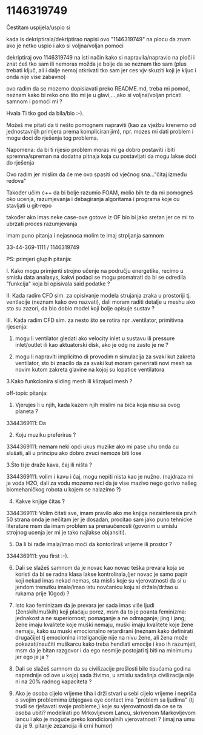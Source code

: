 # 1146319749

Čestitam uspijela/uspio si 

kada is dekriptirala/dekriptirao napisi ovo "1146319749" na plocu da znam ako je netko uspio i ako si voljna/voljan pomoci

dekriptiraj ovo 1146319749 na isti način kako si napravila/napravio na ploči i znat ćeš tko sam ili nemoras možda je bolje da se neznam tko sam (plus trebati ključ, ali i dalje nemoj otkrivati tko sam jer ces vjv skuziti koji je kljuc i onda nije vise zabavno)

ovo radim da se mozemo dopisiavati preko README.md, treba mi pomoć, neznam kako bi reko ono što mi je u glavi,...,ako si voljna/voljan pricati samnom i pomoći mi ?

Hvala Ti tko god da bila/bio :-).

Možeš me pitati da ti nešto pomognem napraviti (kao za vježbu krenemo od jednostavnijh primjera prema kompliciranijim), npr. mozes mi dati problem i mogu doci do rješenja tog problema.

Napomena: da bi ti rijesio problem moras mi ga dobro postaviti i biti spremna/spreman na dodatna pitnaja koja cu postavljati da mogu lakse doći do rješenja 

Ovo radim jer mislim da će me ovo spasiti od vječnog sna..."čitaj između redova"

 

Također učim c++ da bi bolje razumio FOAM, molio bih te da mi pomogneš oko ucenja, razumjevanja i debagiranja algoritama i programa koje cu stavljati u git-repo

također ako imas neke case-ove gotove iz OF bio bi jako sretan jer ce mi to ubrzati proces razumjevanja 

imam puno pitanja i nejasnoca molim te imaj strpljanja samnom



33-44-369-1111 / 1146319749


PS: 
primjeri glupih pitanja: 

I. Kako mogu primjenti strojno učenje na području energetike, recimo u smislu data analasys, kakvi podaci se mogu promatrati da bi se odredila "funkcija" koja bi opisivala said podatke ?

II. Kada radim CFD sim. za opisivanje modela strujanja zraka u prostoriji tj. ventlacije (neznam kako ovo nazvati), dali moram raditi detalje u meshu ako sto su zazori, da bio dobio model koji bolje opisuje sustav ?

III. Kada radim CFD sim. za nesto što se rotira npr .ventilator, primitivna rjesenja:
   1. mogu li ventilator gledati ako velocity inlet u sustavu ili pressure inlet/outlet ili kao aktuatorski disk, ako je odg ne zasto je ne ? 

   2. mogu li napraviti implicitno di provodim *n* simulacija za svaki kut zakreta ventilator, sto bi znacilo da za svaki kut moram generirati novi mesh sa novim              kutom zakreta glavine na kojoj su lopatice ventilatora

   3.Kako funkcionira sliding mesh ili klizajuci mesh ?

off-topic pitanja:

1. Vjerujes li u njih, kada kazem njih mislim na bića koja nisu sa ovog planeta ?
 
 3344369111: Da

2. Koju muziku preferiras ?
  
  3344369111: nemam neki opći ukus muzike ako mi pase uhu onda cu slušati, ali u principu ako dobro zvuci nemoze biti lose 

3.Što ti je draže kava, čaj ili ništa ?
 
 3344369111: volim i kavu i čaj, mogu nepiti nista kao je nužno. 
  (najdraza mi je voda H2O, dali za vodu mozemo reci da je vise mazivo nego gorivo našeg biomehaničkog robota u kojem se nalazimo ?)

4. Kakve knjige čitas ?
  
  3344369111: Volim čitati sve, imam pravilo ako me knjiga nezainteresia prvih 50 strana onda je nečitam jer je dosadan, procitao sam jako puno tehnicke literature msm   da imam problem sa prenaučenosti (govorim u smislu strojnog ucenja jer mi je tako najlakse objansiti).

5. Da li bi rađe imala/imao moći da kontorliraš vrijeme ili prostor ?
 
 3344369111: you first :-).

6. Dali se slažeš samnom da je novac kao novac  teška prevara koja se koristi da bi se radna klasa lakse kontrolirala,(jer novac je samo papir koji nekad imas nekad nemas, sta mislis koje su vjerovatnosti da si u jendom trenutku imala/imao istu novčanicu koju si držala/držao u rukama prije 10god) ?

7. Isto kao feminizam da je prevara jer sada imas više ljudi (ženskih/muških) koji plaćaju porez, msm da to je poanta feminizma: jednakost a ne superiornost; pomaganje a ne odmaganje; jing i jang; žene imaju kvalitete koje muški nemaju, muški imaju kvalitete koje žene nemaju, kako su muski emocionalno retardirani (neznam kako definirati drugačije) tj emocionlna inteligancije nije na nivu žene, ali žena može pokazati/naučiti muškarcu kako treba hendlati emocije i kao ih razumjeti, msm da je bitan razgovor i da ego nesmije postojati tj biti na minimumu jer ego je ja  ?

8. Dali se slažeš samnom da su civilizacije prošlosti bile tisućama godina naprednije od ove u kojoj sada živimo, u smislu sadašnja civilizacija nije ni na 20% radnog kapaciteta ?

9. Ako je osoba cijelo vrijeme tiha i drži stvari u sebi cijelo vrijeme i nepriča o svojim problemima izbjegava eye contact ima "problem sa ljudima" (tj trudi se rješavati svoje probleme,) koje su vjerovatnosti da ce se ta osoba ubiti?
modelirati po Mrkovljevom Lancu, skrivenom Markovljevom lancu i ako je moguće preko kondicionalnih vjerovatnosti ? (imaj na umu da je 9. pitanje zezancija ili crni humor)
